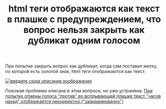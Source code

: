 ﻿---
title: "html теги отображаются как текст в плашке с предупреждением, что вопрос нельзя закрыть как дубликат одним голосом"
se.owner.user_id: 1365
se.owner.display_name: "insolor"
se.owner.link: "https://ru.meta.stackoverflow.com/users/1365/insolor"
se.link: "https://ru.meta.stackoverflow.com/questions/11973/html-%d1%82%d0%b5%d0%b3%d0%b8-%d0%be%d1%82%d0%be%d0%b1%d1%80%d0%b0%d0%b6%d0%b0%d1%8e%d1%82%d1%81%d1%8f-%d0%ba%d0%b0%d0%ba-%d1%82%d0%b5%d0%ba%d1%81%d1%82-%d0%b2-%d0%bf%d0%bb%d0%b0%d1%88%d0%ba%d0%b5-%d1%81-%d0%bf%d1%80%d0%b5%d0%b4%d1%83%d0%bf%d1%80%d0%b5%d0%b6%d0%b4%d0%b5%d0%bd%d0%b8%d0%b5%d0%bc-%d1%87%d1%82%d0%be-%d0%b2%d0%be%d0%bf%d1%80%d0%be%d1%81-%d0%bd%d0%b5%d0%bb%d1%8c%d0%b7%d1%8f-%d0%b7"
se.question_id: 11973
se.post_type: question
---
<p>При попытке закрыть вопрос как дубликат, когда сам поставил метку, по которой есть золотой знак, html теги отображаются как текст:</p>
<p><a href="https://i.stack.imgur.com/ePd4D.png" rel="nofollow noreferrer"><img src="https://i.stack.imgur.com/ePd4D.png" alt="введите сюда описание изображения" /></a></p>
<p>Похожая проблема описана в этом вопросе, но уже устранена: <a href="https://ru.meta.stackoverflow.com/q/11949/1365">При попытке отмены голоса &quot;против&quot; во всплывающей плашке текст &quot;часов назад&quot; отображается некорректно (&quot;заэкраниованно&quot;)</a></p>
